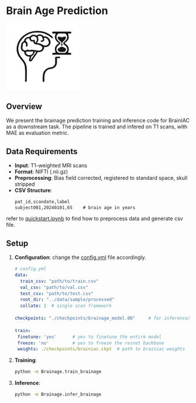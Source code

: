 # Brain Age Prediction

<p align="left">
  <img src="brainage.jpeg" width="200" alt="Brain Age Prediction Example"/>
</p>

## Overview

We present the brainage prediction training and inference code for BrainIAC as a downstream task. The pipeline is trained and infered on T1 scans, with MAE as evaluation metric.

## Data Requirements

- **Input**: T1-weighted MRI scans
- **Format**: NIFTI (.nii.gz)
- **Preprocessing**: Bias field corrected, registered to standard space, skull stripped
- **CSV Structure**:
  ```
  pat_id,scandate,label
  subject001,20240101,65    # brain age in years
  ```
refer to [ quickstart.ipynb](../quickstart.ipynb)  to find how to preprocess data and generate csv file.


## Setup

1. **Configuration**:
change the [config.yml](../config.yml) file accordingly.
   ```yaml
   # config.yml
   data:
     train_csv: "path/to/train.csv"
     val_csv: "path/to/val.csv"
     test_csv: "path/to/test.csv"
     root_dir: "../data/sample/processed"
     collate: 1  # single scan framework
    
   checkpoints: "./checkpoints/brainage_model.00"     # for inference/testing 
   
   train:
    finetune: 'yes'      # yes to finetune the entire model 
    freeze: 'no'         # yes to freeze the resnet backbone 
    weights: ./checkpoints/brainiac.ckpt  # path to brainiac weights

   ```

2. **Training**:
   ```bash
   python -m Brainage.train_brainage
   ```

3. **Inference**:
   ```bash
   python -m Brainage.infer_brainage
   ```

